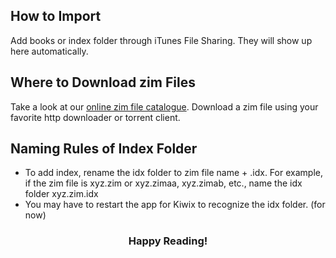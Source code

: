 ## How to Import
Add books or index folder through iTunes File Sharing. They will show up here automatically.
## Where to Download zim Files
Take a look at our [online zim file catalogue](http://www.kiwix.org/wiki/Content_in_all_languages#zimtable). Download a zim file using your favorite http downloader or torrent client.

<!--## Indicators
* <img src="Pic_I.png" alt="Drawing" style="width: 12px;"/> indicates book has pictures
* <img src="Pic_P.png" alt="Drawing" style="width: 12px;"/> indicates kiwix can find a idx folder associated with the book-->

## Naming Rules of Index Folder
* To add index, rename the idx folder to zim file name + .idx. For example, if the zim file is xyz.zim or xyz.zimaa, xyz.zimab, etc., name the idx folder xyz.zim.idx
* You may have to restart the app for Kiwix to recognize the idx folder. (for now)

### <center>Happy Reading!</center>